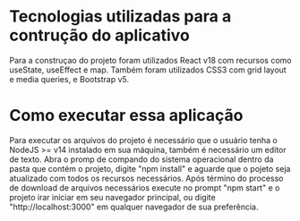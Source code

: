 # Tecnologias utilizadas para a contrução do aplicativo

Para a construçao do projeto foram utilizados React v18 com recursos como useState, useEffect e map.
Também foram utilizados CSS3 com grid layout e media queries, e Bootstrap v5.

# Como executar essa aplicação

Para executar os arquivos do projeto é necessário que o usuário tenha o NodeJS >= v14 instalado em sua máquina, também é necessário
um editor de texto.
Abra o promp de compando do sistema operacional dentro da pasta que contém o projeto, digite "npm install" e aguarde que o pojeto seja atualizado com todos os recursos necessários.
Após término do processo de download de arquivos necessários execute no prompt "npm start" e o projeto irar iniciar em seu navegador principal, ou digite "http://localhost:3000" em qualquer navegador de sua preferência.
